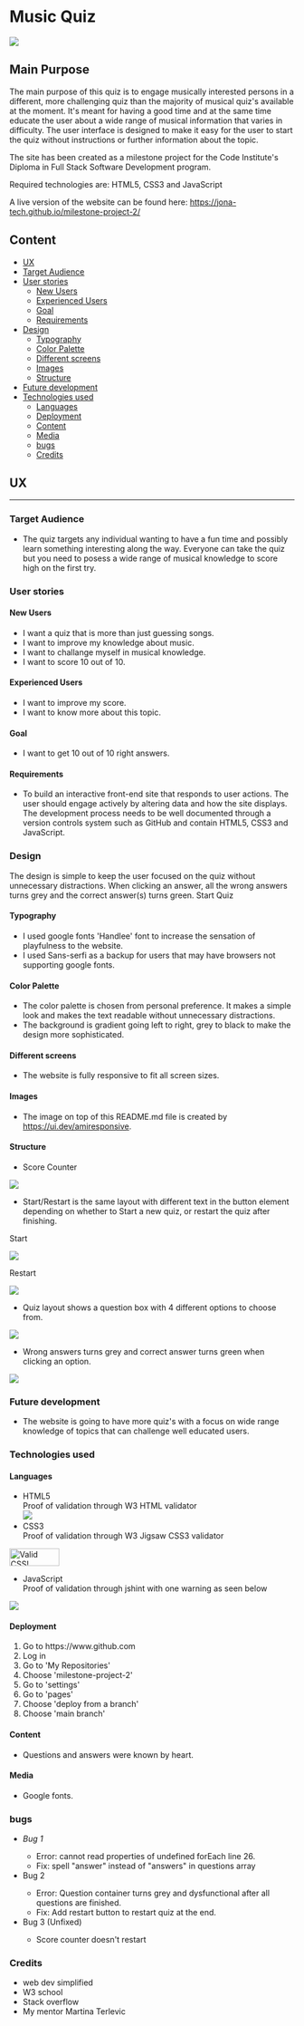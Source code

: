 # Music Quiz

<img src="assets/images/amiresponsive.png">

## Main Purpose

The main purpose of this quiz is to engage musically interested persons in a different, more challenging quiz than the majority of musical quiz's available at the moment. 
It's meant for having a good time and at the same time educate the user about a wide range of musical information that varies in difficulty. The user interface is designed to make it easy for the user to start the quiz without instructions or further information about the topic.

The site has been created as a milestone project for the Code Institute's Diploma in Full Stack Software Development program.

Required technologies are: HTML5, CSS3 and JavaScript

A live version of the website can be found here: https://jona-tech.github.io/milestone-project-2/

## Content

+ [UX](#UX 'UX')
+ [Target Audience](#target-audience 'Target Audience')
+ [User stories](#user-stories 'User stories')
    + [New Users](#new-users 'New Users')
    + [Experienced Users](#experienced-users 'Experienced Users')
    + [Goal](#goal 'Goal')
    + [Requirements](#requirements 'Requirements')
+ [Design](#design 'Design')
    + [Typography](#typography 'Typography')
    + [Color Palette](#color-palette 'Color Palette')
    + [Different screens](#different-screens 'Different screens')
    + [Images](#images 'Images')
    + [Structure](#structure 'Structure')
+ [Future development](#future-development 'Future development')
+ [Technologies used](#technologies-used 'Technologies used')
    + [Languages ](#languages  'Languages ')
    + [Deployment](#deployment 'Deployment')
    + [Content](#content 'Content')
    + [Media](#media 'Media')
    + [bugs](#bugs 'bugs')
    + [Credits](#credits 'Credits')
## UX
<hr>

### Target Audience

* The quiz targets any individual wanting to have a fun time and possibly learn something interesting along the way. Everyone can take the quiz but you need to posess a wide range of musical knowledge to score high on the first try.

### User stories
#### New Users
* I want a quiz that is more than just guessing songs.
* I want to improve my knowledge about music.
* I want to challange myself in musical knowledge.
* I want to score 10 out of 10.

#### Experienced Users
* I want to improve my score.
* I want to know more about this topic.

#### Goal
* I want to get 10 out of 10 right answers.

#### Requirements
* To build an interactive front-end site that responds to user actions. The user should engage actively by altering data and how the site displays. The development process needs to be well documented through a version controls system such as GitHub and contain HTML5, CSS3 and JavaScript.

### Design
The design is simple to keep the user focused on the quiz without unnecessary distractions. When clicking an answer, all the wrong answers turns grey and the correct answer(s) turns green.
Start Quiz

#### Typography
* I used google fonts 'Handlee' font to increase the sensation of playfulness to the website.
* I used Sans-serfi as a backup for users that may have browsers not supporting google fonts.

#### Color Palette
* The color palette is chosen from personal preference. It makes a simple look and makes the text readable without unnecessary distractions.
* The background is gradient going left to right, grey to black to make the design more sophisticated.

#### Different screens
* The website is fully responsive to fit all screen sizes.

#### Images
* The image on top of this README.md file is created by https://ui.dev/amiresponsive.

#### Structure

* Score Counter

<img src="assets/images/score-counter.png">

* Start/Restart is the same layout with different text in the button element depending on whether to Start a new quiz, or restart the quiz after finishing.

Start

<img src="assets/images/start-screen.png">

Restart

<img src="assets/images/restart.png">

* Quiz layout shows a question box with 4 different options to choose from.

<img src="assets/images/quiz.png">

* Wrong answers turns grey and correct answer turns green when clicking an option.

<img src="assets/images/correct-incorrect.png">

### Future development
* The website is going to have more quiz's with a focus on wide range knowledge of topics that can challenge well educated users.

### Technologies used

#### Languages 

* HTML5 <br>
    Proof of validation through W3 HTML validator<br>
    <img src="assets/images/html-valid.png">
* CSS3
<br>Proof of validation through W3 Jigsaw CSS3 validator
<p>
    <a href="https://jigsaw.w3.org/css-validator/check/referer">
        <img style="border:0;width:88px;height:31px"
            src="https://jigsaw.w3.org/css-validator/images/vcss"
            alt="Valid CSS!" />
    </a>
</p>

* JavaScript<br>
Proof of validation through jshint with one warning as seen below<br>
<img src="assets/images/jshint.png">

#### Deployment

<ol>
<li>Go to https://www.github.com</li>
<li>Log in</li>
<li>Go to 'My Repositories'</li>
<li>Choose 'milestone-project-2'</li>
<li>Go to 'settings'</li>
<li>Go to 'pages'</li>
<li>Choose 'deploy from a branch'</li>
<li>Choose 'main branch'</li>
</ol>

#### Content

* Questions and answers were known by heart.

#### Media
* Google fonts.


### bugs
<ul>
<li><em>Bug 1</em></li>
<ul>
<li>Error: cannot read properties of undefined forEach line 26.</li>
<li>Fix: spell "answer" instead of "answers" in questions array</li>
</ul>
<li>Bug 2</li>
<ul>
<li>Error: Question container turns grey and dysfunctional after all questions are finished.</li>
<li>Fix: Add restart button to restart quiz at the end.</li>
</ul>
<li>Bug 3 (Unfixed)</li>
<ul>
<li>Score counter doesn't restart</li>
</ul>
</ul>

### Credits

* web dev simplified
* W3 school
* Stack overflow
* My mentor Martina Terlevic

